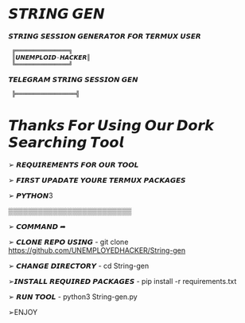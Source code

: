 # 𝙎𝙏𝙍𝙄𝙉𝙂 𝙂𝙀𝙉
𝙎𝙏𝙍𝙄𝙉𝙂 𝙎𝙀𝙎𝙎𝙄𝙊𝙉 𝙂𝙀𝙉𝙀𝙍𝘼𝙏𝙊𝙍 𝙁𝙊𝙍 𝙏𝙀𝙍𝙈𝙐𝙓 𝙐𝙎𝙀𝙍

     ╔═══════════════╗
     ║𝙐𝙉𝙀𝙈𝙋𝙇𝙊𝙄𝘿-𝙃𝘼𝘾𝙆𝙀𝙍║    
     ╚═══════════════╝


     
     
  𝙏𝙀𝙇𝙀𝙂𝙍𝘼𝙈 𝙎𝙏𝙍𝙄𝙉𝙂 𝙎𝙀𝙎𝙎𝙄𝙊𝙉 𝙂𝙀𝙉   
     
     ╠═════════════════╣

# 𝙏𝙝𝙖𝙣𝙠𝙨 𝙁𝙤𝙧 𝙐𝙨𝙞𝙣𝙜 𝙊𝙪𝙧 𝘿𝙤𝙧𝙠 𝙎𝙚𝙖𝙧𝙘𝙝𝙞𝙣𝙜 𝙏𝙤𝙤𝙡


➢ 𝙍𝙀𝙌𝙐𝙄𝙍𝙀𝙈𝙀𝙉𝙏𝙎 𝙁𝙊𝙍 𝙊𝙐𝙍 𝙏𝙊𝙊𝙇



➢ 𝙁𝙄𝙍𝙎𝙏 𝙐𝙋𝘼𝘿𝘼𝙏𝙀 𝙔𝙊𝙐𝙍𝙀 𝙏𝙀𝙍𝙈𝙐𝙓 𝙋𝘼𝘾𝙆𝘼𝙂𝙀𝙎


➢ 𝙋𝙔𝙏𝙃𝙊𝙉3


▒▒▒▒▒▒▒▒▒▒▒▒▒▒▒▒▒▒▒▒▒▒▒▒▒

➢ 𝘾𝙊𝙈𝙈𝘼𝙉𝘿 ➦

➢ 𝘾𝙇𝙊𝙉𝙀 𝙍𝙀𝙋𝙊 𝙐𝙎𝙄𝙉𝙂 - git clone https://github.com/UNEMPLOYEDHACKER/String-gen

➢ 𝘾𝙃𝘼𝙉𝙂𝙀 𝘿𝙄𝙍𝙀𝘾𝙏𝙊𝙍𝙔 - cd String-gen

➢𝙄𝙉𝙎𝙏𝘼𝙇𝙇 𝙍𝙀𝙌𝙐𝙄𝙍𝙀𝘿 𝙋𝘼𝘾𝙆𝘼𝙂𝙀𝙎 - pip install -r requirements.txt

➢ 𝙍𝙐𝙉 𝙏𝙊𝙊𝙇 - python3 String-gen.py

➢ENJOY
